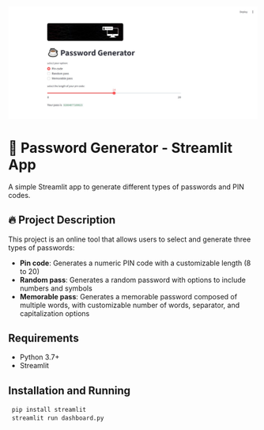 ![My Image](images/my_image.JPG)

# :rocket: Password Generator - Streamlit App

A simple Streamlit app to generate different types of passwords and PIN codes.



## :fire: Project Description

This project is an online tool that allows users to select and generate three types of passwords:

- **Pin code**: Generates a numeric PIN code with a customizable length (8 to 20)
- **Random pass**: Generates a random password with options to include numbers and symbols
- **Memorable pass**: Generates a memorable password composed of multiple words, with customizable number of words, separator, and capitalization options



## Requirements

- Python 3.7+
- Streamlit



## Installation and Running

```python
 pip install streamlit
 streamlit run dashboard.py

 ```
